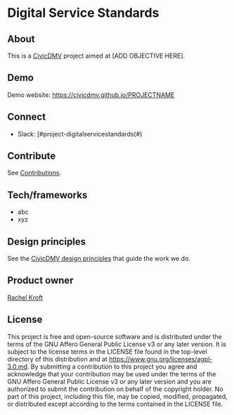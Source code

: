 # Digital Service Standards

## About

This is a [CivicDMV](https://civicdmv.org) project aimed at [ADD OBJECTIVE HERE].

## Demo

Demo website: https://civicdmv.github.io/PROJECTNAME

## Connect

* Slack: [#project-digitalservicestandards(#)

## Contribute

See [Contributions](contributing.md).

## Tech/frameworks

* abc
* xyz

## Design principles

See the [CivicDMV design principles](https://civicdmv-handbook.readthedocs.io/en/latest/principles/) that guide the work we do.

## Product owner

[Rachel Kroft](https://github.com/USERNAME)

## License

This project is free and open-source software and is distributed under the terms of the GNU Affero General Public License v3 or any later version. It is subject to the license terms in the LICENSE file found in the top-level directory of this distribution and at https://www.gnu.org/licenses/agpl-3.0.md. By submitting a contribution to this project you agree and acknowledge that your contribution may be used under the terms of the GNU Affero General Public License v3 or any later version and you are authorized to submit the contribution on behalf of the copyright holder. No part of this project, including this file, may be copied, modified, propagated, or distributed except according to the terms contained in the LICENSE file.

